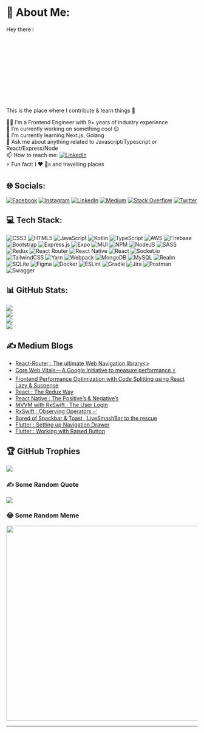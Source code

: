 # 💫 About Me:
Hey there <img src="https://media.giphy.com/media/hvRJCLFzcasrR4ia7z/giphy.gif" width="5%"></a>

This is the place where I contribute & learn things 🫡

👨‍💻  I’m a Frontend Engineer with 9+ years of industry experience<br/>
🔭  I’m currently working on something cool 😉<br/>
🌱  I’m currently learning Next.js, Golang<br/>
💬  Ask me about anything related to Javascript/Typescript or React/Express/Node<br/>
📫  How to reach me: [![LinkedIn](https://img.shields.io/badge/LinkedIn-%230077B5.svg?logo=linkedin&logoColor=white)](https://linkedin.com/in/https://www.linkedin.com/in/yuvrajpy/)<br/>
⚡  Fun fact: I ❤️ 🐶s and travelling places<br/>

## 🌐 Socials:
[![Facebook](https://img.shields.io/badge/Facebook-%231877F2.svg?logo=Facebook&logoColor=white)](https://facebook.com/https://www.facebook.com/yuvraj.pandey.9) [![Instagram](https://img.shields.io/badge/Instagram-%23E4405F.svg?logo=Instagram&logoColor=white)](https://instagram.com/https://www.instagram.com/yuvi_thefunnyguy/) [![LinkedIn](https://img.shields.io/badge/LinkedIn-%230077B5.svg?logo=linkedin&logoColor=white)](https://linkedin.com/in/https://www.linkedin.com/in/yuvrajpy/) [![Medium](https://img.shields.io/badge/Medium-12100E?logo=medium&logoColor=white)](https://medium.com/@https://yuvrajpy.medium.com/) [![Stack Overflow](https://img.shields.io/badge/-Stackoverflow-FE7A16?logo=stack-overflow&logoColor=white)](https://stackoverflow.com/users/https://stackoverflow.com/users/6024848/yuvraj-pandey) [![Twitter](https://img.shields.io/badge/Twitter-%231DA1F2.svg?logo=Twitter&logoColor=white)](https://twitter.com/https://twitter.com/yuvrajpy) <br/>

## 💻 Tech Stack:
![CSS3](https://img.shields.io/badge/css3-%231572B6.svg?style=flat&logo=css3&logoColor=white) ![HTML5](https://img.shields.io/badge/html5-%23E34F26.svg?style=flat&logo=html5&logoColor=white) ![JavaScript](https://img.shields.io/badge/javascript-%23323330.svg?style=flat&logo=javascript&logoColor=%23F7DF1E) ![Kotlin](https://img.shields.io/badge/kotlin-%230095D5.svg?style=flat&logo=kotlin&logoColor=white) ![TypeScript](https://img.shields.io/badge/typescript-%23007ACC.svg?style=flat&logo=typescript&logoColor=white) ![AWS](https://img.shields.io/badge/AWS-%23FF9900.svg?style=flat&logo=amazon-aws&logoColor=white) ![Firebase](https://img.shields.io/badge/firebase-%23039BE5.svg?style=flat&logo=firebase) ![Bootstrap](https://img.shields.io/badge/bootstrap-%23563D7C.svg?style=flat&logo=bootstrap&logoColor=white) ![Express.js](https://img.shields.io/badge/express.js-%23404d59.svg?style=flat&logo=express&logoColor=%2361DAFB) ![Expo](https://img.shields.io/badge/expo-1C1E24?style=flat&logo=expo&logoColor=#D04A37) ![MUI](https://img.shields.io/badge/MUI-%230081CB.svg?style=flat&logo=material-ui&logoColor=white) ![NPM](https://img.shields.io/badge/NPM-%23000000.svg?style=flat&logo=npm&logoColor=white) ![NodeJS](https://img.shields.io/badge/node.js-6DA55F?style=flat&logo=node.js&logoColor=white) ![SASS](https://img.shields.io/badge/SASS-hotpink.svg?style=flat&logo=SASS&logoColor=white) ![Redux](https://img.shields.io/badge/redux-%23593d88.svg?style=flat&logo=redux&logoColor=white) ![React Router](https://img.shields.io/badge/React_Router-CA4245?style=flat&logo=react-router&logoColor=white) ![React Native](https://img.shields.io/badge/react_native-%2320232a.svg?style=flat&logo=react&logoColor=%2361DAFB) ![React](https://img.shields.io/badge/react-%2320232a.svg?style=flat&logo=react&logoColor=%2361DAFB) ![Socket.io](https://img.shields.io/badge/Socket.io-black?style=flat&logo=socket.io&badgeColor=010101) ![TailwindCSS](https://img.shields.io/badge/tailwindcss-%2338B2AC.svg?style=flat&logo=tailwind-css&logoColor=white) ![Yarn](https://img.shields.io/badge/yarn-%232C8EBB.svg?style=flat&logo=yarn&logoColor=white) ![Webpack](https://img.shields.io/badge/webpack-%238DD6F9.svg?style=flat&logo=webpack&logoColor=black) ![MongoDB](https://img.shields.io/badge/MongoDB-%234ea94b.svg?style=flat&logo=mongodb&logoColor=white) ![MySQL](https://img.shields.io/badge/mysql-%2300f.svg?style=flat&logo=mysql&logoColor=white) ![Realm](https://img.shields.io/badge/Realm-39477F?style=flat&logo=realm&logoColor=white) ![SQLite](https://img.shields.io/badge/sqlite-%2307405e.svg?style=flat&logo=sqlite&logoColor=white) 	![Figma](https://img.shields.io/badge/figma-%23F24E1E.svg?style=flat&logo=figma&logoColor=white) ![Docker](https://img.shields.io/badge/docker-%230db7ed.svg?style=flat&logo=docker&logoColor=white) ![ESLint](https://img.shields.io/badge/ESLint-4B3263?style=flat&logo=eslint&logoColor=white) ![Gradle](https://img.shields.io/badge/Gradle-02303A.svg?style=flat&logo=Gradle&logoColor=white) ![Jira](https://img.shields.io/badge/jira-%230A0FFF.svg?style=flat&logo=jira&logoColor=white) ![Postman](https://img.shields.io/badge/Postman-FF6C37?style=flat&logo=postman&logoColor=white) ![Swagger](https://img.shields.io/badge/-Swagger-%23Clojure?style=flat&logo=swagger&logoColor=white)<br/>

## 📊 GitHub Stats:
[![](https://visitcount.itsvg.in/api?id=yuvraj24&icon=5&color=3)](https://visitcount.itsvg.in)<br/>
![](https://github-readme-stats.vercel.app/api?username=yuvraj24&theme=vue-dark&hide_border=true&include_all_commits=true&count_private=false)<br/>
![](https://github-readme-streak-stats.herokuapp.com/?user=yuvraj24&theme=vue-dark&hide_border=true)<br/>
![](https://github-readme-stats.vercel.app/api/top-langs/?username=yuvraj24&theme=vue-dark&hide_border=true&include_all_commits=true&count_private=false&layout=compact)<br/>

## ✍️ Medium Blogs
<!-- BLOG-POST-LIST:START -->
- [React-Router : The ultimate Web Navigation library&lt;&gt;](https://yuvrajpy.medium.com/react-router-the-ultimate-web-navigation-library-69377a3747bb?source=rss-bb562157e991------2)
- [Core Web Vitals — ️A Google Initiative to measure performance ⚡](https://yuvrajpy.medium.com/core-web-vitals-%EF%B8%8Fa-google-initiative-to-measure-performance-130a189cecfd?source=rss-bb562157e991------2)
- [Frontend Performance Optimization with Code Splitting using React Lazy &amp; Suspense](https://yuvrajpy.medium.com/frontend-performance-optimization-with-code-splitting-using-react-lazy-suspense-1e0d1a85e32c?source=rss-bb562157e991------2)
- [React : The Redux Way](https://medium.com/mindorks/react-the-redux-way-99d2fee97b5f?source=rss-bb562157e991------2)
- [React Native : The Positive’s &amp; Negative’s](https://yuvrajpy.medium.com/react-native-the-positives-negative-s-f085af0c11a1?source=rss-bb562157e991------2)
- [MVVM with RxSwift : The User Login](https://medium.com/swift2go/mvvm-with-rxswift-the-user-login-cc43df423c9e?source=rss-bb562157e991------2)
- [RxSwift : Observing Operators ✅](https://yuvrajpy.medium.com/rxswift-observing-operators-c54b46a9a778?source=rss-bb562157e991------2)
- [Bored of Snackbar &amp; Toast , LiveSmashBar to the rescue](https://yuvrajpy.medium.com/bored-of-snackbar-toast-livesmashbar-to-the-rescue-b124034033fc?source=rss-bb562157e991------2)
- [Flutter : Setting up Navigation Drawer](https://yuvrajpy.medium.com/flutter-setting-up-navigation-drawer-13ff058fa29f?source=rss-bb562157e991------2)
- [Flutter : Working with Raised Button](https://yuvrajpy.medium.com/working-with-raised-button-in-flutter-6f5c0f71aab3?source=rss-bb562157e991------2)
<!-- BLOG-POST-LIST:END -->

## 🏆 GitHub Trophies
![](https://github-profile-trophy.vercel.app/?username=yuvraj24&theme=darkhub&no-frame=true&no-bg=false&margin-w=4)

### ✍️ Some Random Quote
![](https://quotes-github-readme.vercel.app/api?type=horizontal&theme=tokyonight)

### 😂 Some Random Meme
<img src="https://random-memer.herokuapp.com/" width="512px"/>

---

